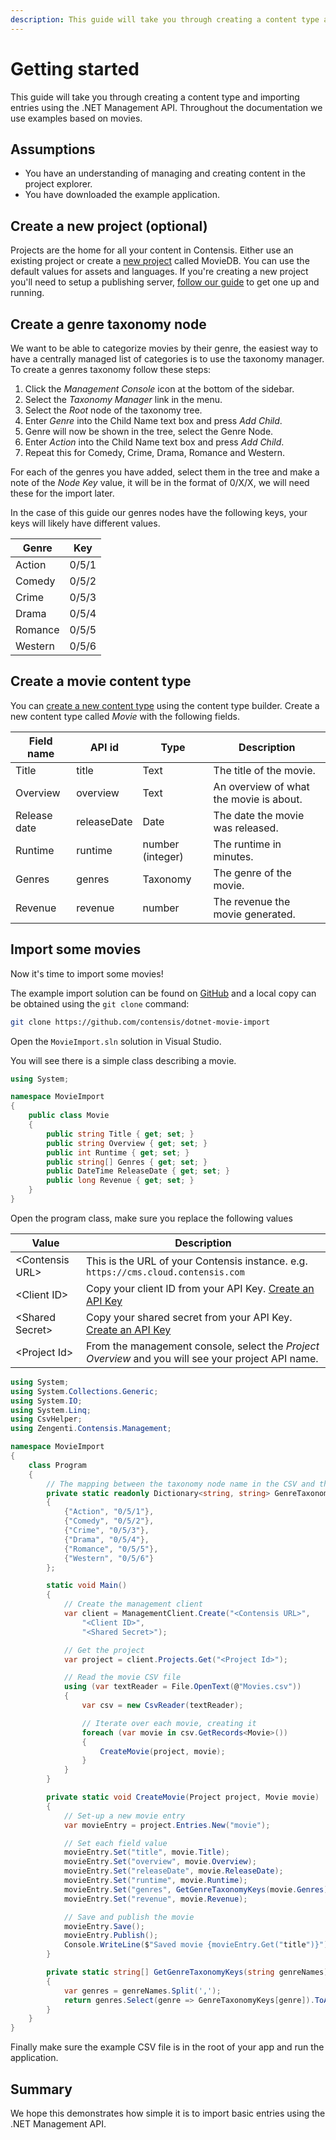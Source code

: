 ```yaml
---
description: This guide will take you through creating a content type and importing entries using the .NET Management API.
---
```

# Getting started

This guide will take you through creating a content type and importing entries using the .NET Management API. Throughout the documentation we use examples based on movies.

## Assumptions

* You have an understanding of managing and creating content in the project explorer.
* You have downloaded the example application.

## Create a new project (optional)

Projects are the home for all your content in Contensis. Either use an existing project or create a [new project](https://zenhub.zengenti.com/Contensis/11.3/kb/setup-and-configuration/Administration/Create-a-project.aspx) called MovieDB. You can use the default values for assets and languages. If you're creating a new project you'll need to setup a publishing server, [follow our guide](https://zenhub.zengenti.com/Contensis/11.3/kb/setup-and-configuration/Configuration/Setup-and-configure-a-publishing-server.aspx) to get one up and running.

## Create a genre taxonomy node

We want to be able to categorize movies by their genre, the easiest way to have a centrally managed list of categories is to use the taxonomy manager. To create a genres taxonomy follow these steps:

1. Click the *Management Console* icon at the bottom of the sidebar.
2. Select the *Taxonomy Manager* link in the menu.
3. Select the *Root* node of the taxonomy tree.
4. Enter *Genre* into the Child Name text box and press *Add Child*.
5. Genre will now be shown in the tree, select the Genre Node.
6. Enter *Action* into the Child Name text box and press *Add Child*.
7. Repeat this for Comedy, Crime, Drama, Romance and Western.

For each of the genres you have added, select them in the tree and make a note of the *Node Key* value, it will be in the format of 0/X/X, we will need these for the import later.

In the case of this guide our genres nodes have the following keys, your keys will likely have different values.

| Genre | Key |
| ---------- | ------ |
| Action | 0/5/1 |
| Comedy | 0/5/2 |
| Crime | 0/5/3 |
| Drama | 0/5/4 |
| Romance | 0/5/5 |
| Western | 0/5/6 |

## Create a movie content type

You can [create a new content type](https://zenhub.zengenti.com/Contensis/11.3/kb/content-types-and-entries/content-types/create-a-content-type.aspx) using the content type builder. Create a new content type called *Movie* with the following fields.

| Field name | API id | Type | Description |
| ---------- | ------ | ---- | ----------- |
| Title | title | Text | The title of the movie. |
| Overview | overview | Text | An overview of what the movie is about. |
| Release date | releaseDate | Date | The date the movie was released. |
| Runtime | runtime | number (integer) | The runtime in minutes. |
| Genres | genres | Taxonomy | The genre of the movie. |
| Revenue | revenue | number | The revenue the movie generated. |

## Import some movies

Now it's time to import some movies!

The example import solution can be found on [GitHub](https://github.com/contensis/dotnet-movie-import) and a local copy can be obtained using the `git clone` command:

``` bash
git clone https://github.com/contensis/dotnet-movie-import
```

Open the `MovieImport.sln` solution in Visual Studio.

You will see there is a simple class describing a movie.

```cs
using System;

namespace MovieImport
{
    public class Movie
    {
        public string Title { get; set; }
        public string Overview { get; set; }
        public int Runtime { get; set; }
        public string[] Genres { get; set; }
        public DateTime ReleaseDate { get; set; }
        public long Revenue { get; set; }
    }
}
```

Open the program class, make sure you replace the following values

| Value | Description |
| ----- | ----------- |
| &lt;Contensis URL&gt; | This is the URL of your Contensis instance. e.g. `https://cms.cloud.contensis.com` |
| &lt;Client ID&gt; | Copy your client ID from your API Key. [Create an API Key](https://zenhub.zengenti.com/Contensis/11.3/kb/content-types-and-entries/api-keys/create-an-api-key.aspx) |
| &lt;Shared Secret&gt; | Copy your shared secret from your API Key. [Create an API Key](https://zenhub.zengenti.com/Contensis/11.3/kb/content-types-and-entries/api-keys/create-an-api-key.aspx) |
| &lt;Project Id&gt; | From the management console, select the *Project Overview* and you will see your project API name. |

```cs
using System;
using System.Collections.Generic;
using System.IO;
using System.Linq;
using CsvHelper;
using Zengenti.Contensis.Management;

namespace MovieImport
{
    class Program
    {
        // The mapping between the taxonomy node name in the CSV and the taxonomy key to save
        private static readonly Dictionary<string, string> GenreTaxonomyKeys = new Dictionary<string, string>
        {
            {"Action", "0/5/1"},
            {"Comedy", "0/5/2"},
            {"Crime", "0/5/3"},
            {"Drama", "0/5/4"},
            {"Romance", "0/5/5"},
            {"Western", "0/5/6"}
        };

        static void Main()
        {
            // Create the management client
            var client = ManagementClient.Create("<Contensis URL>",
                "<Client ID>",
                "<Shared Secret>");

            // Get the project
            var project = client.Projects.Get("<Project Id>");

            // Read the movie CSV file
            using (var textReader = File.OpenText(@"Movies.csv"))
            {
                var csv = new CsvReader(textReader);

                // Iterate over each movie, creating it
                foreach (var movie in csv.GetRecords<Movie>())
                {
                    CreateMovie(project, movie);
                }
            }
        }

        private static void CreateMovie(Project project, Movie movie)
        {
            // Set-up a new movie entry
            var movieEntry = project.Entries.New("movie");

            // Set each field value
            movieEntry.Set("title", movie.Title);
            movieEntry.Set("overview", movie.Overview);
            movieEntry.Set("releaseDate", movie.ReleaseDate);
            movieEntry.Set("runtime", movie.Runtime);
            movieEntry.Set("genres", GetGenreTaxonomyKeys(movie.Genres));
            movieEntry.Set("revenue", movie.Revenue);

            // Save and publish the movie
            movieEntry.Save();
            movieEntry.Publish();
            Console.WriteLine($"Saved movie {movieEntry.Get("title")}");
        }

        private static string[] GetGenreTaxonomyKeys(string genreNames)
        {
            var genres = genreNames.Split(',');
            return genres.Select(genre => GenreTaxonomyKeys[genre]).ToArray();
        }
    }
}
```

Finally make sure the example CSV file is in the root of your app and run the application.

## Summary

We hope this demonstrates how simple it is to import basic entries using the .NET Management API.
